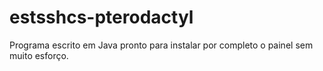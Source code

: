 # estsshcs-pterodactyl
Programa escrito em Java pronto para instalar por completo o painel sem muito esforço.
